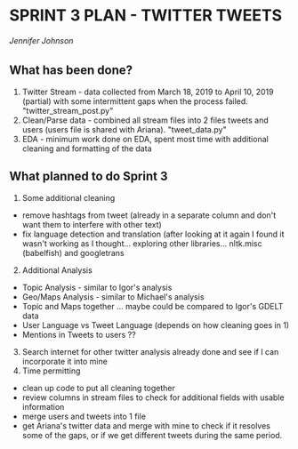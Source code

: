 SPRINT 3 PLAN - TWITTER TWEETS
==============================

###### Jennifer Johnson

## What has been done?
1. Twitter Stream - data collected from March 18, 2019 to April 10, 2019 (partial) with some intermittent gaps when the process failed.  "twitter_stream_post.py"
2. Clean/Parse data - combined all stream files into 2 files tweets and users (users file is shared with Ariana). "tweet_data.py"
3. EDA - minimum work done on EDA, spent most time with additional cleaning and formatting of the data

## What planned to do Sprint 3
1. Some additional cleaning
  - remove hashtags from tweet (already in a separate column and don't want them to interfere with other text)
  - fix language detection and translation (after looking at it again I found it wasn't working as I thought... exploring other libraries... nltk.misc (babelfish) and googletrans
2. Additional Analysis
  - Topic Analysis - similar to Igor's analysis
  - Geo/Maps Analysis - similar to Michael's analysis
  - Topic and Maps together ... maybe could be compared to Igor's GDELT data
  - User Language vs Tweet Language (depends on how cleaning goes in 1)
  - Mentions in Tweets to users ?? 
3. Search internet for other twitter analysis already done and see if I can incorporate it into mine 
4. Time permitting 
  - clean up code to put all cleaning together
   - review columns in stream files to check for additional fields with usable information
   - merge users and tweets into 1 file
   - get Ariana's twitter data and merge with mine to check if it resolves some of the gaps, or if we get different tweets during the same period.

